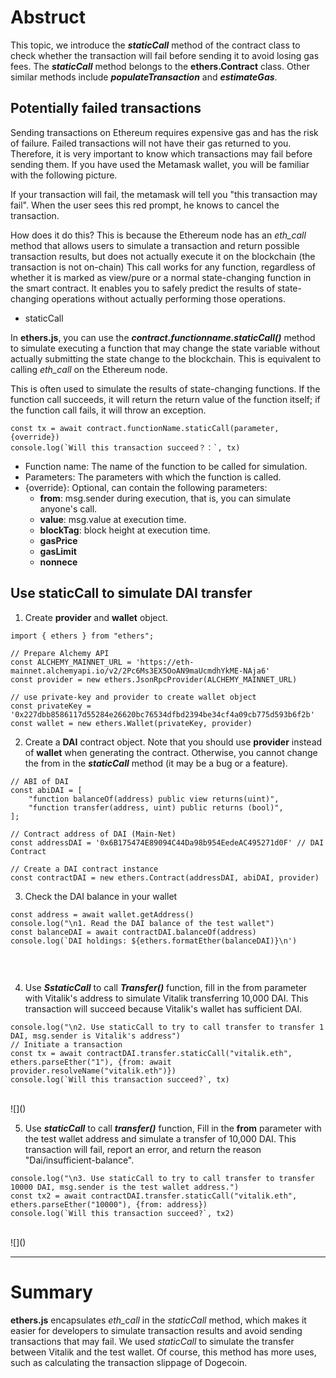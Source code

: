 # Abstruct

This topic, we introduce the ***staticCall*** method of the contract class to check whether the transaction will fail before sending it to avoid losing gas fees.
The ***staticCall*** method belongs to the **ethers.Contract** class. Other similar methods include ***populateTransaction*** and ***estimateGas***.

## Potentially failed transactions

Sending transactions on Ethereum requires expensive gas and has the risk of failure. Failed transactions will not have their gas returned to you. Therefore, it is very important to know which transactions may fail before sending them. If you have used the Metamask wallet, you will be familiar with the following picture.
<br>
![]()<br>

If your transaction will fail, the metamask will tell you \"this transaction may fail\". When the user sees this red prompt, he knows to cancel the transaction.<br>

How does it do this? This is because the Ethereum node has an *eth_call* method that allows users to simulate a transaction and return possible transaction results, but does not actually execute it on the blockchain (the transaction is not on-chain)
This call works for any function, regardless of whether it is marked as view/pure or a normal state-changing function in the smart contract. It enables you to safely predict the results of state-changing operations without actually performing those operations.
- staticCall

In **ethers.js**, you can use the ***contract.functionname.staticCall()*** method to simulate executing a function that may change the state variable without actually submitting the state change to the blockchain. This is equivalent to calling *eth_call* on the Ethereum node.

This is often used to simulate the results of state-changing functions. If the function call succeeds, it will return the return value of the function itself; if the function call fails, it will throw an exception.

```
const tx = await contract.functionName.staticCall(parameter, {override})
console.log(`Will this transaction succeed？：`, tx)
```

- Function name: The name of the function to be called for simulation.
- Parameters: The parameters with which the function is called.
- {override}: Optional, can contain the following parameters:
  - **from**: msg.sender during execution, that is, you can simulate anyone's call.
  - **value**: msg.value at execution time.
  - **blockTag**: block height at execution time.
  - **gasPrice**
  - **gasLimit**
  - **nonnece**

## Use staticCall to simulate DAI transfer

1. Create **provider** and **wallet** object.

```
import { ethers } from "ethers";

// Prepare Alchemy API
const ALCHEMY_MAINNET_URL = 'https://eth-mainnet.alchemyapi.io/v2/2Pc6Ms3EX5OoAN9maUcmdhYkME-NAja6'
const provider = new ethers.JsonRpcProvider(ALCHEMY_MAINNET_URL)

// use private-key and provider to create wallet object
const privateKey = '0x227dbb8586117d55284e26620bc76534dfbd2394be34cf4a09cb775d593b6f2b'
const wallet = new ethers.Wallet(privateKey, provider)
```

2. Create a **DAI** contract object. Note that you should use **provider** instead of **wallet** when generating the contract. Otherwise, you cannot change the from in the ***staticCall*** method (it may be a bug or a feature).

```
// ABI of DAI
const abiDAI = [
    "function balanceOf(address) public view returns(uint)",
    "function transfer(address, uint) public returns (bool)",
];

// Contract address of DAI (Main-Net)
const addressDAI = '0x6B175474E89094C44Da98b954EedeAC495271d0F' // DAI Contract

// Create a DAI contract instance
const contractDAI = new ethers.Contract(addressDAI, abiDAI, provider)
```

3. Check the DAI balance in your wallet

```
const address = await wallet.getAddress()
console.log("\n1. Read the DAI balance of the test wallet")
const balanceDAI = await contractDAI.balanceOf(address)
console.log(`DAI holdings: ${ethers.formatEther(balanceDAI)}\n')
```
<br>

![]()<br>

4. Use ***SstaticCall*** to call ***Transfer()*** function, fill in the from parameter with Vitalik's address to simulate Vitalik transferring 10,000 DAI. This transaction will succeed because Vitalik's wallet has sufficient DAI.

```
console.log("\n2. Use staticCall to try to call transfer to transfer 1 DAI, msg.sender is Vitalik's address")
// Initiate a transaction
const tx = await contractDAI.transfer.staticCall("vitalik.eth", ethers.parseEther("1"), {from: await provider.resolveName("vitalik.eth")})
console.log(`Will this transaction succeed?`, tx)
```
<br>
![]()<br>

5. Use ***staticCall*** to call ***transfer()*** function, Fill in the **from** parameter with the test wallet address and simulate a transfer of 10,000 DAI. This transaction will fail, report an error, and return the reason \"Dai/insufficient-balance\".

```
console.log("\n3. Use staticCall to try to call transfer to transfer 10000 DAI, msg.sender is the test wallet address.")
const tx2 = await contractDAI.transfer.staticCall("vitalik.eth", ethers.parseEther("10000"), {from: address})
console.log(`Will this transaction succeed?`, tx2)
```

<br>
![]()<br>

<hr>

# Summary

**ethers.js** encapsulates *eth_call* in the *staticCall* method, which makes it easier for developers to simulate transaction results and avoid sending transactions that may fail. We used *staticCall* to simulate the transfer between Vitalik and the test wallet. Of course, this method has more uses, such as calculating the transaction slippage of Dogecoin.
